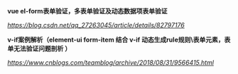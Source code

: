 **vue el-form表单验证，多表单验证及动态数据项表单验证**

*https://blog.csdn.net/qq_27263045/article/details/82797176*



**v-if案例解析（element-ui form-item 结合 v-if 动态生成rule规则\表单元素，表单无法验证问题剖析 ）**

*https://www.cnblogs.com/teamblog/archive/2018/08/31/9566415.html*

